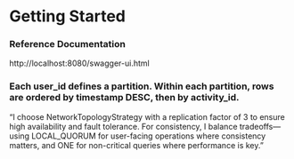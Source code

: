 # Getting Started

### Reference Documentation

http://localhost:8080/swagger-ui.html

### Each user_id defines a partition. Within each partition, rows are ordered by timestamp DESC, then by activity_id.

“I choose NetworkTopologyStrategy with a replication factor of 3 
to ensure high availability and fault tolerance. For consistency, 
I balance tradeoffs—using LOCAL_QUORUM for user-facing operations where consistency matters, 
and ONE for non-critical queries where performance is key.”



